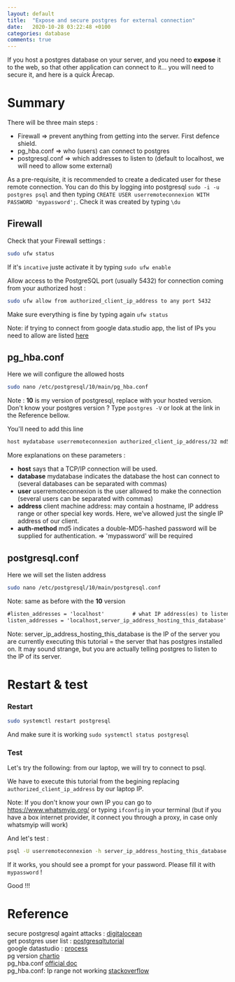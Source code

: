 ```yaml
---
layout: default
title:  "Expose and secure postgres for external connection"
date:   2020-10-28 03:22:48 +0100
categories: database
comments: true
---
```


If you host a postgres database on your server, and you need to **expose** it to the web, so that other application can connect to it... you will need to secure it, and here is a quick Ârecap.  

# Summary
There will be three main steps :
- Firewall => prevent anything from getting into the server. First defence shield.
- pg_hba.conf => who (users) can connect to postgres
- postgresql.conf => which addresses to listen to (default to localhost, we will need to allow some external)

As a pre-requisite, it is recommended to create a dedicated user for these remote connection. You can do this by logging into postgresql `sudo -i -u postgres psql` and then typing `CREATE USER userremoteconnexion WITH PASSWORD 'mypassword';`. Check it was created by typing `\du`

## Firewall

Check that your Firewall settings :
```bash
sudo ufw status
```
If it's `incative` juste activate it by typing `sudo ufw enable`  

Allow access to the PostgreSQL port (usually 5432) for connection coming from your authorized host :
```bash
sudo ufw allow from authorized_client_ip_address to any port 5432
```
Make sure everything is fine by typing again `ufw status`  


Note: if trying to connect from google data.studio app, the list of IPs you need to allow are listed [here](https://support.google.com/datastudio/answer/7288010?hl=fr)


## pg_hba.conf
Here we will configure the allowed hosts

```bash
sudo nano /etc/postgresql/10/main/pg_hba.conf
```
Note : **10** is my version of postgresql, replace with your hosted version. Don't know your postgres version ? Type `postgres -V` or look at the link in the Reference bellow.

You'll need to add this line
```md
host mydatabase userremoteconnexion authorized_client_ip_address/32 md5
```
More explanations on these parameters :  
- **host** says that a TCP/IP connection will be used.
- **database** mydatabase indicates the database the host can connect to (several databases can be separated with commas)
- **user** userremoteconnexion is the user allowed to make the connection (several users can be separated with commas)
- **address** client machine address: may contain a hostname, IP address range or other special key words. Here, we’ve allowed just the single IP address of our client.
- **auth-method** md5 indicates a double-MD5-hashed password will be supplied for authentication. => 'mypassword' will be required

## postgresql.conf
Here we will set the listen address
```bash
sudo nano /etc/postgresql/10/main/postgresql.conf
```
Note: same as before with the **10** version

```md
#listen_addresses = 'localhost'         # what IP address(es) to listen on;
listen_addresses = 'localhost,server_ip_address_hosting_this_database'
```
Note: server_ip_address_hosting_this_database is the IP of the server you are currently executing this tutorial = the server that has postgres installed on. It may sound strange, but you are actually telling postgres to listen to the IP of its server.

# Restart & test
### Restart
```bash
sudo systemctl restart postgresql
```
And make sure it is working `sudo systemctl status postgresql`  


### Test
Let's try the following: from our laptop, we will try to connect to psql.

We have to execute this tutorial from the begining replacing `authorized_client_ip_address` by our laptop IP.  

Note: If you don't know your own IP you can go to https://www.whatsmyip.org/ or typing `ifconfig` in your terminal (but if you have a box internet  provider, it connect you through a proxy, in case only whatsmyip will work)

And let's test :
```bash
psql -U userremoteconnexion -h server_ip_address_hosting_this_database -d mydatabase
```
If it works, you should see a prompt for your password. Please fill it with `mypassword` !

Good !!!


# Reference
secure postgresql againt attacks : [digitalocean](https://www.digitalocean.com/community/tutorials/how-to-secure-postgresql-against-automated-attacks)    
get postgres user list : [postgresqltutorial](https://www.postgresqltutorial.com/postgresql-list-users/)  
google datastudio : [process](https://support.google.com/datastudio/answer/7288010?hl=fr)  
pg version [chartio](https://chartio.com/resources/tutorials/how-to-view-which-postgres-version-is-running/)  
pg_hba.conf [official doc](https://www.postgresql.org/docs/10/auth-pg-hba-conf.html)  
pg_hba.conf: Ip range not working [stackoverflow](https://stackoverflow.com/questions/44730013/postgres-pg-hba-conf-ip-range-not-working)  
